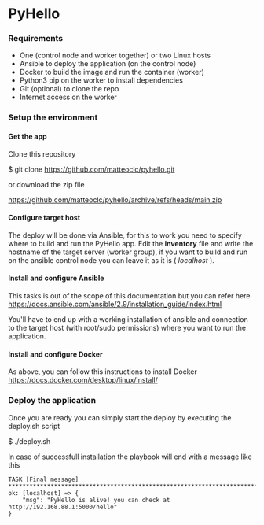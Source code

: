 # PyHello
### Requirements
* One (control node and worker together) or two Linux hosts
* Ansible to deploy the application (on the control node)
* Docker to build the image and run the container (worker)
* Python3 pip on the worker to install dependencies
* Git (optional) to clone the repo
* Internet access on the worker

### Setup the environment
#### Get the app
Clone this repository 

$ git clone https://github.com/matteoclc/pyhello.git

or download the zip file

https://github.com/matteoclc/pyhello/archive/refs/heads/main.zip

#### Configure target host
The deploy will be done via Ansible, for this to work you need to specify where to build and run the PyHello app. Edit the **inventory** file and write the hostname of the target server (worker group), if you want to build and run on the ansible control node you can leave it as it is ( *localhost* ).

#### Install and configure Ansible
This tasks is out of the scope of this documentation but you can refer here
https://docs.ansible.com/ansible/2.9/installation_guide/index.html

You'll have to end up with a working installation of ansible and connection to the target host (with root/sudo permissions) where you want to run the application.

#### Install and configure Docker
As above, you can follow this instructions to install Docker
https://docs.docker.com/desktop/linux/install/

### Deploy the application
Once you are ready you can simply start the deploy by executing the deploy.sh script

$ ./deploy.sh

In case of successfull installation the playbook will end with a message like this

    TASK [Final message] ***********************************************************************************
    ok: [localhost] => {
        "msg": "PyHello is alive! you can check at http://192.168.88.1:5000/hello"
    }


